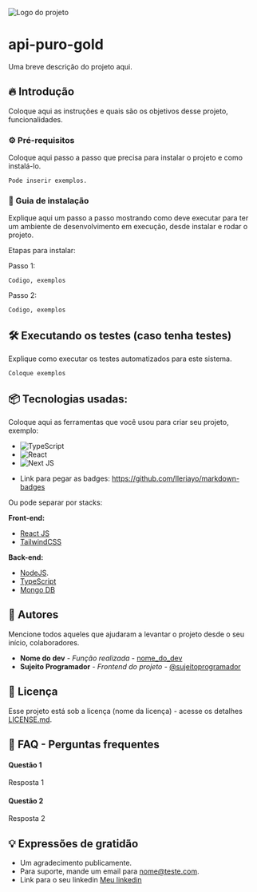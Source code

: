 
  ![Logo do projeto](https://i.imgur.com/kniMQHu.png)

# api-puro-gold

Uma breve descrição do projeto aqui.

## 🔥 Introdução

Coloque aqui as instruções e quais são os objetivos desse projeto, funcionalidades.

### ⚙️ Pré-requisitos

Coloque aqui passo a passo que precisa para instalar o projeto e como instalá-lo.

```
Pode inserir exemplos.
```

### 🔨 Guia de instalação

Explique aqui um passo a passo mostrando como deve executar para ter um ambiente de desenvolvimento em execução, desde instalar e rodar o projeto.

Etapas para instalar:

Passo 1:

```
Codigo, exemplos
```

Passo 2:

```
Codigo, exemplos
```

## 🛠️ Executando os testes (caso tenha testes)

Explique como executar os testes automatizados para este sistema.

```
Coloque exemplos
```

## 📦 Tecnologias usadas:

Coloque aqui as ferramentas que você usou para criar seu projeto, exemplo:

- ![TypeScript](https://img.shields.io/badge/typescript-%23007ACC.svg?style=for-the-badge&logo=typescript&logoColor=white)
- ![React](https://img.shields.io/badge/react-%2320232a.svg?style=for-the-badge&logo=react&logoColor=%2361DAFB)
- ![Next JS](https://img.shields.io/badge/Next-black?style=for-the-badge&logo=next.js&logoColor=white)

* Link para pegar as badges: https://github.com/Ileriayo/markdown-badges

Ou pode separar por stacks:

**Front-end:**

- [React JS](https://react.dev/)
- [TailwindCSS](https://tailwindcss.com/)

**Back-end:**

- [NodeJS](https://nodejs.org/).
- [TypeScript](https://www.typescriptlang.org/)
- [Mongo DB](https://mongodb.com/)

## 👷 Autores

Mencione todos aqueles que ajudaram a levantar o projeto desde o seu início, colaboradores.

- **Nome do dev** - _Função realizada_ - [nome_do_dev](https://github.com/link_do_Perfil)
- **Sujeito Programador** - _Frontend do projeto_ - [@sujeitoprogramador](https://github.com/devfraga)

## 📄 Licença

Esse projeto está sob a licença (nome da licença) - acesse os detalhes [LICENSE.md](https://github.com/link_da_licenca).

## 💭 FAQ - Perguntas frequentes

#### Questão 1

Resposta 1

#### Questão 2

Resposta 2

## 💡 Expressões de gratidão

- Um agradecimento publicamente.
- Para suporte, mande um email para nome@teste.com.
- Link para o seu linkedin [Meu linkedin](https://www.linkedin.com/in/darlan-martins-8a7956259/)

  